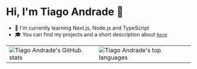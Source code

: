 # Hi, I'm Tiago Andrade 👋

- 🌱 I'm currently learning Next.js, Node.js and TypeScript
- 🎓 You can find my projects and a short description about [`here`](https://github.com/TiagooAndrade/my-projects)

<table align="center">
  <tr>
    <td>
      <img alt="Tiago Andrade's GitHub stats" src="https://github-readme-stats.vercel.app/api?username=tiandrades&bg_color=00000000&hide_border=true&title_color=72F2A5&text_color=a6fcc8&icon_color=4cf18e&show_icons=true" />
    </td>
    <td>
      <img alt="Tiago Andrade's top languages" src="https://github-readme-stats.vercel.app/api/top-langs/?username=tiandrades&bg_color=00000000&hide_border=true&title_color=72F2A5&text_color=a6fcc8&layout=compact" />
    </td>
  </tr>
</table>
